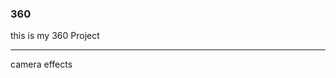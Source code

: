### 360

this is my 360 Project 

<script src="//360.vizor.io/scripts/embed.js" data-vizorurl="https://360.vizor.io/embed/v/rk" ></script>

***

camera effects
